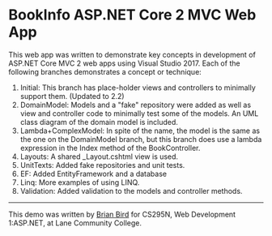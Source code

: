 # BookInfo ASP.NET Core 2 MVC Web App
This web app was written to demonstrate key concepts in development of ASP.NET Core MVC 2 web apps using Visual Studio 2017.
Each of the following branches demonstrates a concept or technique:

1. Initial: This branch has place-holder views and controllers to minimally support them. (Updated to 2.2)
2. DomainModel: Models and a "fake" repository were added as well as view and controller code to minimally test some of the models. An UML class diagram of the domain model is included.
3. Lambda+ComplexModel: In spite of the name, the model is the same as the one on the DomainModel branch, but this branch does use a lambda expression in the Index method of the BookController.
4. Layouts: A shared _Layout.cshtml view is used.
5. UnitTexts: Added fake repositories and unit tests.
6. EF: Added EntityFramework and a database
7. Linq: More examples of using LINQ.
8. Validation: Added validation to the models and controller methods.

----

This demo was written by [Brian Bird](https://birdsbits.blog) for CS295N, Web Development 1:ASP.NET, at Lane Community College.
